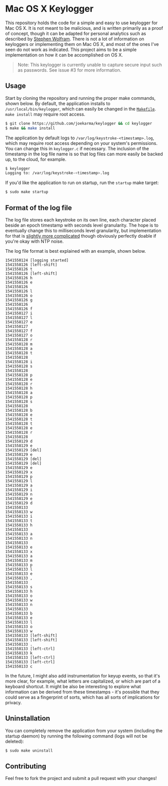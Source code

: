 # Mac OS X Keylogger

This repository holds the code for a simple and easy to use keylogger for Mac OS X. It is not meant to be malicious, and is written primarily as a proof of concept, though it can be adapted for personal analytics such as described by [Stephen Wolfram](http://blog.stephenwolfram.com/2012/03/the-personal-analytics-of-my-life/). There is not a lot of information on keyloggers or implementing them on Mac OS X, and most of the ones I've seen do not work as indicated. This project aims to be a simple implementation on how it can be accomplished on OS X.

> Note: This keylogger is currently unable to capture secure input such as passwords. See issue #3 for more information.

## Usage

Start by cloning the repository and running the proper make commands, shown below. By default, the application installs to `/usr/local/bin/keylogger`, which can easily be changed in the [`Makefile`](https://github.com/joekarma/keylogger/blob/master/Makefile). `make install` may require root access.

```bash
$ git clone https://github.com/joekarma/keylogger && cd keylogger
$ make && make install
```

The application by default logs to `/var/log/keystroke-<timestamp>.log`, which may require root access depending on your system's permissions. You can change this in `keylogger.c` if necessary. The inclusion of the timestamp in the log file name is so that log files can more easily be backed up, to the cloud, for example.

```bash
$ keylogger
Logging to: /var/log/keystroke-<timestamp>.log
```

If you'd like the application to run on startup, run the `startup` make target:

```bash
$ sudo make startup
```

## Format of the log file

The log file stores each keystroke on its own line, each character placed beside an epoch timestamp with seconds level granularity. The hope is to eventually change this to milliseconds level granularity, but implementation for that is [slightly more complicated](https://stackoverflow.com/questions/3756323/how-to-get-the-current-time-in-milliseconds-from-c-in-linux) though obviously perfectly doable if you're okay with NTP noise.

The log file format is best explained with an example, shown below.

```
1541558124 [logging started]
1541558126 [left-shift]
1541558126 t
1541558126 [left-shift]
1541558126 h
1541558126 e
1541558126  
1541558126 l
1541558126 o
1541558126 g
1541558126  
1541558126 f
1541558127 i
1541558127 l
1541558127 e
1541558127  
1541558127 f
1541558127 o
1541558128 r
1541558128 m
1541558128 a
1541558128 t
1541558128  
1541558128 i
1541558128 s
1541558128  
1541558128 p
1541558128 e
1541558128 r
1541558128 h
1541558128 a
1541558128 p
1541558128 s
1541558128  
1541558128 b
1541558128 e
1541558128 t
1541558128 t
1541558128 e
1541558128 r
1541558128  
1541558129 d
1541558129 e
1541558129 [del]
1541558129 e
1541558129 [del]
1541558129 [del]
1541558129 e
1541558129 x
1541558129 p
1541558129 l
1541558129 a
1541558129 i
1541558129 n
1541558129 e
1541558129 d
1541558133  
1541558133 w
1541558133 i
1541558133 t
1541558133 h
1541558133  
1541558133 a
1541558133 n
1541558133  
1541558133 e
1541558133 x
1541558133 a
1541558133 m
1541558133 p
1541558133 l
1541558133 e
1541558133 ,
1541558133  
1541558133 s
1541558133 h
1541558133 o
1541558133 w
1541558133 n
1541558133  
1541558133 b
1541558133 e
1541558133 l
1541558133 o
1541558133 w
1541558133 [left-shift]
1541558133 [left-shift]
1541558133 .
1541558133 [left-ctrl]
1541558133 k
1541558133 [left-ctrl]
1541558133 [left-ctrl]
1541558133 c
```

In the future, I might also add instrumentation for keyup events, so that it's more clear, for example, what letters are capitalized, or which are part of a keyboard shortcut. It might be also be interesting to explore what information can be derived from these timestamps - it's possible that they could serve as a fingerprint of sorts, which has all sorts of implications for privacy.

## Uninstallation

You can completely remove the application from your system (including the startup daemon) by running the following command (logs will not be deleted):

```bash
$ sudo make uninstall
```

## Contributing

Feel free to fork the project and submit a pull request with your changes!

